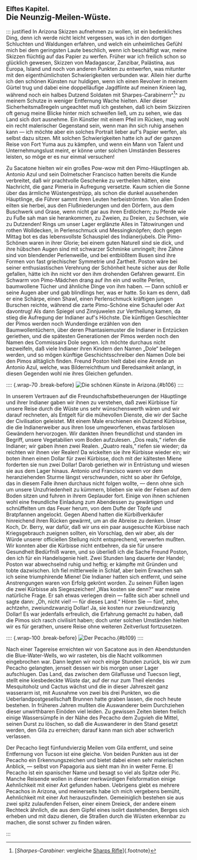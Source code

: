 ## <small>Elftes Kapitel.</small><br />Die Neunzig-Meilen-Wüste.

::: justified
In Arizona Skizzen aufnehmen zu wollen, ist ein bedenkliches Ding, denn ich
werde nicht leicht vergessen, was ich in den dortigen Schluchten und Waldungen
erfahren, und welch ein unheimliches Gefühl mich bei dem geringsten Laute
beschlich, wenn ich beschäftigt war, meine Skizzen flüchtig auf das Papier zu
werfen. Früher war ich freilich schon so glücklich gewesen, Skizzen von
Madagascar, Zanzibar, Palästina, aus Europa, Island und noch von anderen Punkten
zu entwerfen, was mitunter mit den eigenthümlichsten Schwierigkeiten verbunden
war. Allein hier durfte ich den schönen Künsten nur huldigen, wenn ich einen
Revolver in meinem Gürtel trug und dabei eine doppelläufige Jagdflinte auf
meinen Knieen lag, während noch ein halbes Dutzend Soldaten mit
Sharpes-Carabinern^[^1100]^ zu meinem Schutze in weniger Entfernung Wache hielten. Aller
dieser Sicherheitsmaßregeln ungeachtet muß ich gestehen, daß ich beim Skizziren
oft genug meine Blicke hinter mich schweifen ließ, um zu sehen, wie das Land
sich dort ausnehme. Ein Künstler mit einem Pfeil im Rücken, mag wohl ein recht
malerischer Gegenstand sein, wenn man ihn sich ruhig ansehen kann — ich möchte
aber ein solches Portrait lieber auf's Papier werfen, als selbst dazu sitzen.
Mit solchen Schwierigkeiten hatte ich auf der ganzen Reise von Fort Yuma aus zu
kämpfen, und wenn ein Mann von Talent und Unternehmungslust meint, er könne
unter solchen Umständen Besseres leisten, so möge er es nur einmal versuchen!

Zu Sacatone hielten wir ein großes Pow-wow mit den Pimo-Häuptlingen ab. Antonio
Azul und sein Dolmetscher Francisco hatten bereits die Kunde verbreitet, daß wir
prachtvolle Geschenke zu vertheilen hätten, eine Nachricht, die ganz Pimeria in
Aufregung versetzte. Kaum schien die Sonne über das ärmliche Wüstengestrüpp, als
schon die dunkel aussehenden Häuptlinge, die Führer sammt ihren Leuten
herbeiströmten. Von allen Enden eilten sie herbei, aus den Flußniederungen und
den Dörfern, aus dem Buschwerk und Grase, wenn nicht gar aus ihren Erdlöchern;
zu Pferde wie zu Fuße sah man sie herankommen, zu Zweien, zu Dreien, zu Sechsen,
wie zu Dutzenden! Rings um unser Lager erglänzte Alles in Tätowirungen und
rothen Wolldecken, in Perlenschmuck und Messingknöpfen; doch gegen Mittag bot es
das lebensvollste Schauspiel des Indianerjubels. Die Pimo-Schönen waren in ihrer
Glorie; bei einem guten Naturell sind sie dick, und ihre hübschen Augen sind mit
schwarzer Schminke umringelt; ihre Zähne sind von blendender Perlenweiße, und
bei entblößtem Busen sind ihre Formen von fast griechischer Symmetrie und
Zartheit. Poston wäre bei seiner enthusiastischen Verehrung der Schönheit heute
sicher aus der Rolle gefallen, hätte ich ihn nicht vor den ihm drohenden
Gefahren gewarnt. Ein Schwarm von Pimo-Mädchen drang auf ihn ein und wollte
Perlen, baumwollene Tücher und ähnliche Dinge von ihm haben. — Dann schloß er
seine Augen aber und gab blindlings her, was er hatte. So kam es denn, daß er
eine Schärpe, einen Shawl, einen Perlenschmuck kräftigen jungen Burschen
reichte, während die zarte Pimo-Schöne eine Schaufel oder Axt davontrug! Als
dann Spiegel und Zinnjuwelen zur Vertheilung kamen, da stieg die Aufregung der
Indianer auf's Höchste. Die künftigen Geschlechter der Pimos werden noch
Wunderdinge erzählen von den Baumwollentüchern, über deren Phantasiemuster die
Indianer in Entzücken geriethen, und die spätesten Generationen der Pimos werden
noch den Namen des Commissairs Dole segnen. Ich möchte durchaus nicht
bezweifeln, daß viele Indianer ihren Kindern den Namen „Dole“ beilegen werden,
und so mögen künftige Geschichtsschreiber den Namen Dole bei den Pimos
alltäglich finden. Freund Poston hielt dabei eine Anrede an Antonio Azul,
welche, was Bilderreichthum und Beredsamkeit anlangt, in diesen Gegenden wohl
nie ihres Gleichen gefunden.

:::: {.wrap-70 .break-before}
![Die schönen Künste in Arizona.](Abenteuer_im_Apachenlande_0106.jpg "Die schönen Künste in Arizona."){#b106}
::::

In unserem Vertrauen auf die Freundschaftsbetheuerungen der Häuptlinge und ihrer
Indianer gaben wir ihnen zu verstehen, daß zwei Kürbisse für unsere Reise durch
die Wüste uns sehr wünschenswerth wären und wir darauf rechneten, als Entgelt
für die mühevollen Dienste, die wir der Sache der Civilisation geleistet. Mit
einem Male erschienen ein Dutzend Kürbisse, die die Indianerweiber aus ihren
lose umgeworfenen, etwas farblosen Gewändern hervorzogen. Wir dankten ihnen
freundlichst und standen im Begriff, unsere Vegetabilien vom Boden aufzulesen.
„Dos reals,“ riefen die Indianer; wir gaben ihnen zwei Realen. „Quatro reals,“
riefen sie wieder; da reichten wir ihnen vier Realen! Da wickelten sie ihre
Kürbisse wieder ein; wir boten ihnen einen Dollar für zwei Kürbisse, doch mit
der kältesten Miene forderten sie nun zwei Dollar! Darob geriethen wir in
Entrüstung und wiesen sie aus dem Lager hinaus. Antonio und Francisco waren vor
dem heranziehenden Sturme längst verschwunden, nicht so aber ihr Gefolge, das in
diesem Falle ihnen durchaus nicht folgen wollte, — denn ohne sich um unsere
Unzufriedenheit zu kümmern, blieben sie wie der Felsen auf dem Boden sitzen und
fuhren in ihrem Geplauder fort. Einige von ihnen schienen wohl eine freundliche
Einladung zum Abendessen zu gewärtigen und schnüffelten um das Feuer herum, von
dem Dufte der Töpfe und Bratpfannen angelockt. Gegen Abend hatten die
Kürbißverkäufer hinreichend ihren Rücken gewärmt, um an die Abreise zu denken.
Unser Koch, Dr. Berry, war dafür, daß wir uns ein paar ausgesuchte Kürbisse nach
Kriegsgebrauch zueignen sollten, ein Vorschlag, den wir aber, als der Würde
unserer officiellen Stellung nicht entsprechend, verwerfen mußten. Wir konnten
aber die Kürbisse nicht entbehren, da sie für unsere Gesundheit Bedürfniß waren,
und so überließ ich die Sache Freund Poston, den ich für ein Handelsgenie hielt.
Zwei Stunden lang dauerte der Handel; Poston war abwechselnd ruhig und heftig;
er kämpfte mit Gründen und tobte dazwischen. Ich fiel mittlerweile in Schlaf,
aber beim Erwachen sah ich seine triumphirende Miene! Die Indianer hatten sich
entfernt, und seine Anstrengungen waren von Erfolg gekrönt worden. Zu seinen
Füßen lagen die zwei Kürbisse als Siegeszeichen! „Was kosten sie denn?“ war
meine natürliche Frage. Er sah etwas verlegen drein — faßte sich aber schnell
und sagte dann: „Oh, nicht viel! — für dieses Land.“ Hören Sie — fünf, zehn,
achtzehn, zweiundzwanzig Dollar! Ja, sie kosten nur zweiundzwanzig Dollar! Es
war jedenfalls erfreulich, die Erfahrung gemacht zu haben, daß die Pimos sich
rasch civilisirt haben; doch unter solchen Umständen hielten wir es für
gerathen, unsere Reise ohne weiteren Zeitverlust fortzusetzen.

:::: {.wrap-100 .break-before}
![Der Pecacho.](Abenteuer_im_Apachenlande_0109.jpg "Der Pecacho"){#b109}
::::

Nach einer Tagereise erreichten wir von Sacatone aus in den Abendstunden die
Blue-Water-Wells, wo wir rasteten, bis die Nacht vollkommen eingebrochen war.
Dann legten wir noch einige Stunden zurück, bis wir zum Pecacho gelangten,
jenseit dessen wir bis morgen unser Lager aufschlugen. Das Land, das zwischen
dem Gilaflusse und Tuecson liegt, stellt eine kiesbedeckte  Wüste dar, auf der
nur zum Theil elendes Mesquitoholz und Cactus wächst und die in dieser
Jahreszeit ganz wasserarm ist, mit Ausnahme von zwei bis drei Punkten, wo die
Ueberlandpostgesellschaft Brunnen hatte graben lassen, die noch heute bestehen.
In früheren Jahren mußten die Auswanderer beim Durchziehen dieser unwirthbaren
Einöden viel leiden. Zu gewissen Zeiten bieten freilich einige Wassersümpfe in
der Nähe des Pecacho dem Zugvieh die Mittel, seinen Durst zu löschen, so daß die
Auswanderer in den Stand gesetzt werden, den Gila zu erreichen; darauf kann man
sich aber schwerlich verlassen.

Der Pecacho liegt fünfundvierzig Meilen vom Gila entfernt, und seine Entfernung
von Tucson ist eine gleiche. Von beiden Punkten aus ist der Pecacho ein
Erkennungszeichen und bietet dabei einen sehr malerischen Anblick, — selbst von
Papagoria aus sieht man ihn in weiter Ferne. El Pecacho ist ein spanischer Name
und besagt so viel als Spitze oder Pic. Manche Reisende wollen in dieser
merkwürdigen Felsformation einige Aehnlichkeit mit einer Axt gefunden haben.
Uebrigens giebt es mehrere Pecachos in Arizona, und meinerseits habe ich mich
vergebens bemüht, Aehnlichkeit mit einer Axt herauszufinden. Gemeiniglich
bestehen sie aus zwei spitz zulaufenden Felsen, einer einem Dreieck, der andere
einem Rechteck ähnlich, die aus dem Gipfel eines isolirt dastehenden, Berges
sich erheben und mit dazu dienen, die Straßen durch die Wüsten erkennbar zu
machen, die sonst schwer zu finden wären.

:::


[^1100]: [*Sharpes-Carabiner*: vergleiche [Sharps Rifle](https://de.wikipedia.org/wiki/Sharps_Rifle)]{.footnote}
